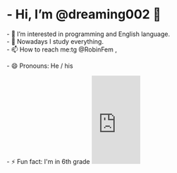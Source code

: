 <h1>-  Hi, I’m @dreaming002 👋 </h1>
- 👀 I’m interested in programming and English language.<br>
- 🌱 Nowadays I study everything. <br>
- 📫 How to reach me:tg @RobinFem , <br>
<p>- 😄 Pronouns: He / his </p>
- ⚡ Fun fact: I'm in 6th grade
<!---
dreaming002/dreaming002 is a ✨ special ✨ repository because its `README.md` (this file) appears on your GitHub profile.
You can click the Preview link to take a look at your changes.
--->
<iframe width="110" height="200" src="https://www.myinstants.com/instant/dynamike-song-tutorial-16923/embed/" frameborder="0" scrolling="no"></iframe>
